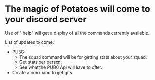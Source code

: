 # The magic of Potatoes will come to your discord server
Use of "!help" will get a display of all the commands currently available.

List of updates to come:
- PUBG:
    - The squad command will be for getting stats about your squad.
    - Get stats per person.
    - See what the PUBG Api will have to offer.
- Create a command to get gifs.
